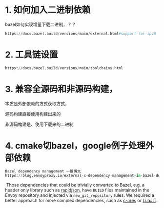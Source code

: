 # 1. 如何加入二进制依赖

bazel如何实现增量下载二进制，？？

```python
https://docs.bazel.build/versions/main/external.html#support-for-ipv6
```

# 2. 工具链设置

```python
https://docs.bazel.build/versions/main/toolchains.html
```

# 3. 兼容全源码和非源码构建，

 本质是外部依赖的方式获取方式， 

源码构建直接使用构建出来的  

非源码构建是、使用下载来的二进制

# 4. cmake切bazel，google例子处理外部依赖

```python
Bazel dependency management 一篇博文
https://blog.envoyproxy.io/external-c-dependency-management-in-bazel-dd37477422f5
```

 Those dependencies that could be trivially converted to Bazel, e.g. a header only library such as [rapidjson](http://rapidjson.org/), have `BUILD` files maintained in the Envoy repository and injected via `new_git_repository` rules. We required a better approach for more complex dependencies, such as [c-ares](https://c-ares.haxx.se/) or [LuaJIT](http://luajit.org/).


